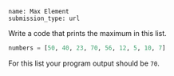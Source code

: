 ```ngMeta
name: Max Element
submission_type: url
```

Write a code that prints the maximum in this list.

```python
numbers = [50, 40, 23, 70, 56, 12, 5, 10, 7]
```
For this list your program output should be `70`.
